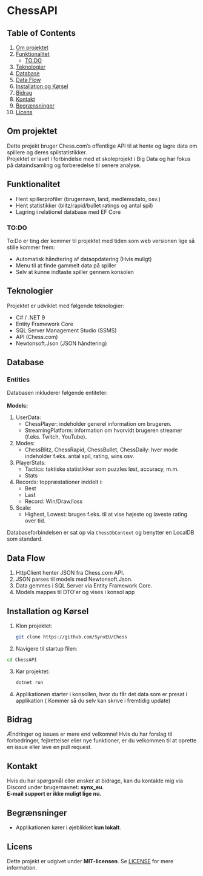# ChessAPI

## Table of Contents
1. [Om projektet](#om-projektet)
2. [Funktionalitet](#funktionalitet)
   - [TO:DO](#to-do)
3. [Teknologier](#teknologier)
4. [Database](#database)
5. [Data Flow](#data-flow)
6. [Installation og Kørsel](#installation-og-kørsel)
7. [Bidrag](#bidrag)
8. [Kontakt](#kontakt)
9. [Begrænsninger](#begrænsninger)
10. [Licens](#licens)

## Om projektet
Dette projekt bruger Chess.com’s offentlige API til at hente og lagre data om spillere og deres spilstatistikker. \
Projektet er lavet i forbindelse med et skoleprojekt i Big Data og har fokus på dataindsamling og forberedelse til senere analyse.

## Funktionalitet
- Hent spillerprofiler (brugernavn, land, medlemsdato, osv.)
- Hent statistikker (blitz/rapid/bullet ratings og antal spil)
- Lagring i relationel database med EF Core

### TO:DO
To:Do er ting der kommer til projektet med tiden som web versionen lige så stille kommer frem:
- Automatisk håndtering af dataopdatering (Hvis muligt)
- Menu til at finde gammelt data på spiller
- Selv at kunne indtaste spiller gennem konsolen

## Teknologier
Projektet er udviklet med følgende teknologier:
- C# / .NET 9
- Entity Framework Core
- SQL Server Management Studio (SSMS)
- API (Chess.com)
- Newtonsoft.Json (JSON håndtering)

## Database

### Entities
Databasen inkluderer følgende entiteter: \
\
**Models:**
1. UserData:
   - ChessPlayer: indeholder generel information om brugeren.
   - StreamingPlatform: information om hvorvidt brugeren streamer (f.eks. Twitch, YouTube). 
2. Modes:
   - ChessBlitz, ChessRapid, ChessBullet, ChessDaily: hver mode indeholder f.eks. antal spil, rating, wins osv. 
3. PlayerStats:
   - Tactics: taktiske statistikker som puzzles løst, accuracy, m.m.
   - Stats 
4. Records: toppræstationer inddelt i:
   - Best
   - Last
   - Record: Win/Draw/loss
5. Scale:
   - Highest, Lowest: bruges f.eks. til at vise højeste og laveste rating over tid.

Databaseforbindelsen er sat op via `ChessDbContext` og benytter en LocalDB som standard.

## Data Flow
1. HttpClient henter JSON fra Chess.com API.
2. JSON parses til models med Newtonsoft.Json.
3. Data gemmes i SQL Server via Entity Framework Core.
4. Models mappes til DTO'er og vises i konsol app

## Installation og Kørsel
1. Klon projektet:
   ```sh
   git clone https://github.com/SynxEU/Chess
   ```
2.  Navigere til startup filen:
   ```sh
   cd ChessAPI
   ```
3. Kør projektet:
   ```sh
   dotnet run
   ```
4. Applikationen starter i konsollen, hvor du får det data som er presat i applikation ( Kommer så du selv kan skrive i fremtidig update)

## Bidrag
Ændringer og issues er mere end velkomne! Hvis du har forslag til forbedringer, fejlrettelser eller nye funktioner, er du velkommen til at oprette en issue eller lave en pull request.

## Kontakt
Hvis du har spørgsmål eller ønsker at bidrage, kan du kontakte mig via Discord under brugernavnet: **synx_eu**. \
**E-mail support er ikke muligt lige nu.**

## Begrænsninger
- Applikationen kører i øjeblikket **kun lokalt**.

## Licens
Dette projekt er udgivet under **MIT-licensen**. Se [LICENSE](LICENSE) for mere information.
